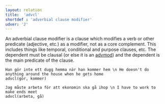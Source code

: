 ```yaml
---
layout: relation
title:  'advcl'
shortdef : 'adverbial clause modifier'
udver: '2'
---
```


An adverbial clause modifier is a clause which modifies a verb or other predicate (adjective, etc.) as a modifier, not as a core complement. This includes things like temporal, conditional and purpose clauses, etc. The dependent must be clausal (or else it is an [advmod]()) and the dependent is the main predicate of the clause.

~~~ sdparse
Han gör inte ett dugg hemma när han kommer hem \n He doesn't do anything around the house when he gets home
advcl(gör, kommer)
~~~

~~~ sdparse
Jag måste arbeta för att ekonomin ska gå ihop \n I have to work to make ends meet
advcl(arbeta, gå)
~~~
<!-- Interlanguage links updated Po 6. listopadu 2023, 21:42:17 CET -->
